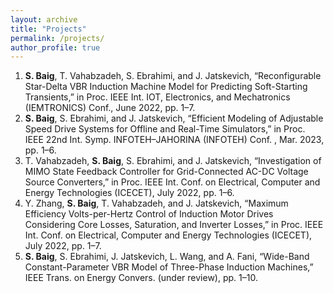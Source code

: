 ```yaml
---
layout: archive
title: "Projects"
permalink: /projects/
author_profile: true
---
```


1. **S. Baig**, T. Vahabzadeh, S. Ebrahimi, and J. Jatskevich, “Reconfigurable Star-Delta VBR Induction Machine Model for Predicting Soft-Starting Transients,” in Proc. IEEE Int. IOT, Electronics, and Mechatronics (IEMTRONICS) Conf., June 2022, pp. 1–7.
2. **S. Baig**, S. Ebrahimi, and J. Jatskevich, “Efficient Modeling of Adjustable Speed Drive Systems for Offline and Real-Time Simulators,” in Proc. IEEE 22nd Int. Symp. INFOTEH–JAHORINA (INFOTEH) Conf. , Mar. 2023, pp. 1–6.
3. T. Vahabzadeh, **S. Baig**, S. Ebrahimi, and J. Jatskevich, “Investigation of MIMO State Feedback Controller for Grid-Connected AC-DC Voltage Source Converters,” in Proc. IEEE Int. Conf. on Electrical, Computer and Energy Technologies (ICECET), July 2022, pp. 1–6.
4. Y. Zhang, **S. Baig**, T. Vahabzadeh, and J. Jatskevich, “Maximum Efficiency Volts-per-Hertz Control of Induction Motor Drives Considering Core Losses, Saturation, and Inverter Losses,” in Proc. IEEE Int. Conf. on Electrical, Computer and Energy Technologies (ICECET), July 2022, pp. 1–7.
5. **S. Baig**, S. Ebrahimi, J. Jatskevich, L. Wang, and A. Fani, “Wide-Band Constant-Parameter VBR Model of Three-Phase Induction Machines,” IEEE Trans. on Energy Convers. (under review), pp. 1–10.

